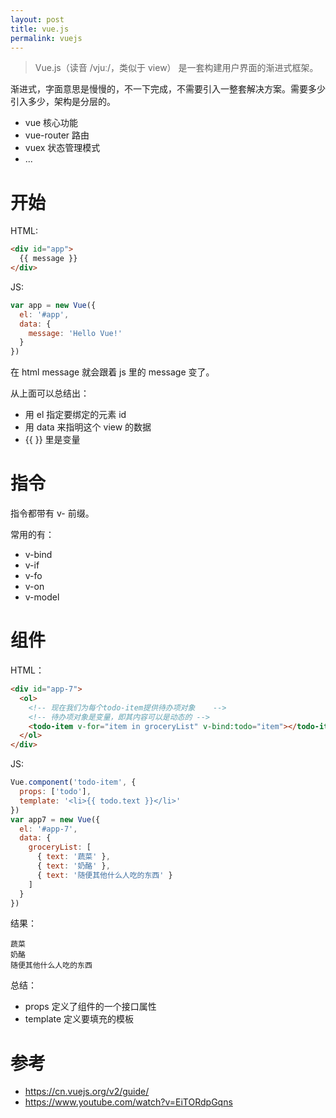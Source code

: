 ```yaml
---
layout: post
title: vue.js
permalink: vuejs
---
```


> Vue.js（读音 /vjuː/，类似于 view） 是一套构建用户界面的渐进式框架。

渐进式，字面意思是慢慢的，不一下完成，不需要引入一整套解决方案。需要多少引入多少，架构是分层的。

- vue            核心功能
- vue-router     路由
- vuex           状态管理模式
- ...


# 开始
HTML:

```html
<div id="app">
  {{ message }}
</div>
```

JS:

```js
var app = new Vue({
  el: '#app',
  data: {
    message: 'Hello Vue!'
  }
})
```

在 html message 就会跟着 js 里的 message 变了。

从上面可以总结出：

- 用 el 指定要绑定的元素 id
- 用 data 来指明这个 view 的数据
- {{ }} 里是变量


# 指令
指令都带有 v- 前缀。

常用的有：

- v-bind
- v-if
- v-fo
- v-on
- v-model


# 组件
HTML：

```html
<div id="app-7">
  <ol>
    <!-- 现在我们为每个todo-item提供待办项对象    -->
    <!-- 待办项对象是变量，即其内容可以是动态的 -->
    <todo-item v-for="item in groceryList" v-bind:todo="item"></todo-item>
  </ol>
</div>
```

JS:

```js
Vue.component('todo-item', {
  props: ['todo'],
  template: '<li>{{ todo.text }}</li>'
})
var app7 = new Vue({
  el: '#app-7',
  data: {
    groceryList: [
      { text: '蔬菜' },
      { text: '奶酪' },
      { text: '随便其他什么人吃的东西' }
    ]
  }
})
```

结果：

```
蔬菜
奶酪
随便其他什么人吃的东西
```

总结：

- props 定义了组件的一个接口属性
- template 定义要填充的模板


# 参考
- https://cn.vuejs.org/v2/guide/
- https://www.youtube.com/watch?v=EiTORdpGqns

